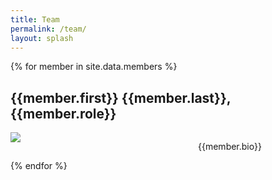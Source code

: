 ```yaml
---
title: Team
permalink: /team/
layout: splash
---
```


{% for member in site.data.members %}
    <h2>{{member.first}} {{member.last}}, {{member.role}}</h2>
    <div style="width:100%">
        <div style="min-width:300px; display: table-cell;">
            <img src="https://cmccomb.com/assets/images/headshot_optimized_square.jpg">
        </div>
        <div style="    display:table-cell;    width:100%; vertical-align: top">
            <p>{{member.bio}}</p>
        </div>
    </div>
{% endfor %}
